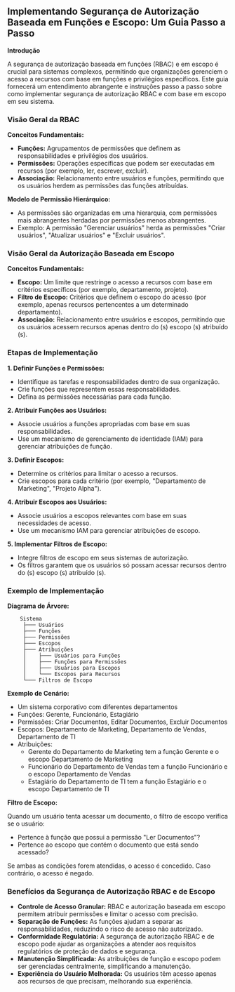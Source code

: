 ## Implementando Segurança de Autorização Baseada em Funções e Escopo: Um Guia Passo a Passo

**Introdução**

A segurança de autorização baseada em funções (RBAC) e em escopo é crucial para sistemas complexos, permitindo que organizações gerenciem o acesso a recursos com base em funções e privilégios específicos. Este guia fornecerá um entendimento abrangente e instruções passo a passo sobre como implementar segurança de autorização RBAC e com base em escopo em seu sistema.

### Visão Geral da RBAC

**Conceitos Fundamentais:**

* **Funções:** Agrupamentos de permissões que definem as responsabilidades e privilégios dos usuários.
* **Permissões:** Operações específicas que podem ser executadas em recursos (por exemplo, ler, escrever, excluir).
* **Associação:** Relacionamento entre usuários e funções, permitindo que os usuários herdem as permissões das funções atribuídas.

**Modelo de Permissão Hierárquico:**

* As permissões são organizadas em uma hierarquia, com permissões mais abrangentes herdadas por permissões menos abrangentes.
* Exemplo: A permissão "Gerenciar usuários" herda as permissões "Criar usuários", "Atualizar usuários" e "Excluir usuários".

### Visão Geral da Autorização Baseada em Escopo

**Conceitos Fundamentais:**

* **Escopo:** Um limite que restringe o acesso a recursos com base em critérios específicos (por exemplo, departamento, projeto).
* **Filtro de Escopo:** Critérios que definem o escopo do acesso (por exemplo, apenas recursos pertencentes a um determinado departamento).
* **Associação:** Relacionamento entre usuários e escopos, permitindo que os usuários acessem recursos apenas dentro do (s) escopo (s) atribuído (s).

### Etapas de Implementação

**1. Definir Funções e Permissões:**

* Identifique as tarefas e responsabilidades dentro de sua organização.
* Crie funções que representem essas responsabilidades.
* Defina as permissões necessárias para cada função.

**2. Atribuir Funções aos Usuários:**

* Associe usuários a funções apropriadas com base em suas responsabilidades.
* Use um mecanismo de gerenciamento de identidade (IAM) para gerenciar atribuições de função.

**3. Definir Escopos:**

* Determine os critérios para limitar o acesso a recursos.
* Crie escopos para cada critério (por exemplo, "Departamento de Marketing", "Projeto Alpha").

**4. Atribuir Escopos aos Usuários:**

* Associe usuários a escopos relevantes com base em suas necessidades de acesso.
* Use um mecanismo IAM para gerenciar atribuições de escopo.

**5. Implementar Filtros de Escopo:**

* Integre filtros de escopo em seus sistemas de autorização.
* Os filtros garantem que os usuários só possam acessar recursos dentro do (s) escopo (s) atribuído (s).

### Exemplo de Implementação

**Diagrama de Árvore:**

```
    Sistema
     ├─── Usuários
     ├─── Funções
     ├─── Permissões
     ├─── Escopos
     ├─── Atribuições
     │    ├─── Usuários para Funções
     │    ├─── Funções para Permissões
     │    ├─── Usuários para Escopos
     │    └─── Escopos para Recursos
     └─── Filtros de Escopo
```

**Exemplo de Cenário:**

* Um sistema corporativo com diferentes departamentos
* Funções: Gerente, Funcionário, Estagiário
* Permissões: Criar Documentos, Editar Documentos, Excluir Documentos
* Escopos: Departamento de Marketing, Departamento de Vendas, Departamento de TI
* Atribuições:
    * Gerente do Departamento de Marketing tem a função Gerente e o escopo Departamento de Marketing
    * Funcionário do Departamento de Vendas tem a função Funcionário e o escopo Departamento de Vendas
    * Estagiário do Departamento de TI tem a função Estagiário e o escopo Departamento de TI

**Filtro de Escopo:**

Quando um usuário tenta acessar um documento, o filtro de escopo verifica se o usuário:

* Pertence à função que possui a permissão "Ler Documentos"?
* Pertence ao escopo que contém o documento que está sendo acessado?

Se ambas as condições forem atendidas, o acesso é concedido. Caso contrário, o acesso é negado.

### Benefícios da Segurança de Autorização RBAC e de Escopo

* **Controle de Acesso Granular:** RBAC e autorização baseada em escopo permitem atribuir permissões e limitar o acesso com precisão.
* **Separação de Funções:** As funções ajudam a separar as responsabilidades, reduzindo o risco de acesso não autorizado.
* **Conformidade Regulatória:** A segurança de autorização RBAC e de escopo pode ajudar as organizações a atender aos requisitos regulatórios de proteção de dados e segurança.
* **Manutenção Simplificada:** As atribuições de função e escopo podem ser gerenciadas centralmente, simplificando a manutenção.
* **Experiência do Usuário Melhorada:** Os usuários têm acesso apenas aos recursos de que precisam, melhorando sua experiência.